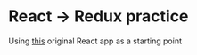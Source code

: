 # React -> Redux practice

Using [this](https://github.com/Thinkful-Ed/react-hot-cold) original React app as a starting point
